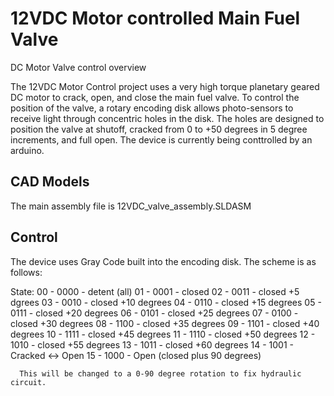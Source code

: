 # 12VDC Motor controlled Main Fuel Valve

 DC Motor Valve control overview

   The 12VDC Motor Control project uses a very high torque planetary geared DC motor to crack, open, and close the main fuel valve. To control the position of the valve, a rotary encoding disk allows photo-sensors to receive light through concentric holes in the disk. The holes are designed to position the valve at shutoff, cracked from 0 to +50 degrees in 5 degree increments, and full open. The device is currently being conttrolled by an arduino.

###

## CAD Models

   The main assembly file is 12VDC_valve_assembly.SLDASM

## Control

   The device uses Gray Code built into the encoding disk. The scheme is as follows: 

  State:
  00 - 0000 - detent (all)
  01 - 0001 - closed
  02 - 0011 - closed +5 dgrees
  03 - 0010 - closed +10 degrees
  04 - 0110 - closed +15 degrees
  05 - 0111 - closed +20 degrees
  06 - 0101 - closed +25 degrees
  07 - 0100 - closed +30 degrees
  08 - 1100 - closed +35 degrees
  09 - 1101 - closed +40 degrees
  10 - 1111 - closed +45 degrees
  11 - 1110 - closed +50 degrees
  12 - 1010 - closed +55 degrees
  13 - 1011 - closed +60 degrees
  14 - 1001 - Cracked <-> Open
  15 - 1000 - Open (closed plus 90 degrees)
 
	  
	  This will be changed to a 0-90 degree rotation to fix hydraulic circuit.

